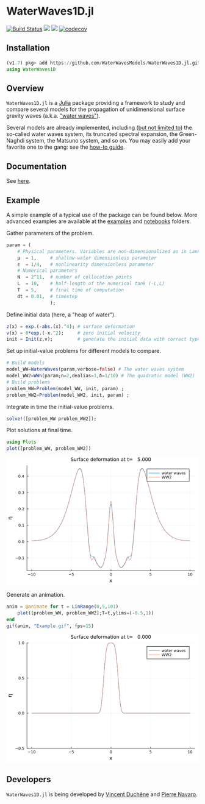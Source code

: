 # WaterWaves1D.jl

[![Build Status](https://github.com/WaterWavesModels/WaterWaves1D.jl/workflows/CI/badge.svg)](https://github.com/WaterWavesModels/WaterWaves1D.jl/actions)
[![](https://img.shields.io/badge/docs-stable-blue.svg)](https://waterwavesmodels.github.io/WaterWaves1D.jl/stable/)
[![](https://img.shields.io/badge/docs-dev-blue.svg)](https://waterwavesmodels.github.io/WaterWaves1D.jl/dev/)
[![codecov](https://codecov.io/gh/WaterWavesModels/WaterWaves1D.jl/branch/master/graph/badge.svg)](https://codecov.io/gh/WaterWavesModels/WaterWaves1D.jl)

## Installation

```julia
(v1.7) pkg> add https://github.com/WaterWavesModels/WaterWaves1D.jl.git
using WaterWaves1D
```

## Overview

`WaterWaves1D.jl` is a [Julia](https://julialang.org/) package providing a framework to study and compare several models for the propagation of unidimensional surface gravity waves (a.k.a. ["water waves"](https://waterwavesmodels.github.io/WaterWaves1D.jl/dev/background/#Water-waves)).

Several models are already implemented, including ([but not limited to](https://waterwavesmodels.github.io/WaterWaves1D.jl/dev/background/#Models)) the so-called water waves system, its truncated spectral expansion, the Green-Naghdi system, the Matsuno system, and so on. You may easily add your favorite one to the gang: see the [how-to guide](https://waterwavesmodels.github.io/WaterWaves1D.jl/dev/how-to/#build-your-model).

## Documentation

See [here](https://waterwavesmodels.github.io/WaterWaves1D.jl/dev/).


## Example

A simple example of a typical use of the package can be found below. More advanced examples are available at the [examples](examples/) and [notebooks](notebooks/) folders.



Gather parameters of the problem.
```julia
param = (
    # Physical parameters. Variables are non-dimensionalized as in Lannes, The water waves problem, isbn:978-0-8218-9470-5
    μ  = 1,     # shallow-water dimensionless parameter
    ϵ  = 1/4,   # nonlinearity dimensionless parameter
    # Numerical parameters
    N  = 2^11,  # number of collocation points
    L  = 10,    # half-length of the numerical tank (-L,L)
    T  = 5,     # final time of computation
    dt = 0.01,  # timestep
                );
```

Define initial data (here, a "heap of water").
```julia
z(x) = exp.(-abs.(x).^4); # surface deformation
v(x) = 0*exp.(-x.^2);     # zero initial velocity
init = Init(z,v);         # generate the initial data with correct type
```

Set up initial-value problems for different models to compare.
```julia
# Build models
model_WW=WaterWaves(param,verbose=false) # The water waves system
model_WW2=WWn(param;n=2,dealias=1,δ=1/10) # The quadratic model (WW2)
# Build problems
problem_WW=Problem(model_WW, init, param) ;
problem_WW2=Problem(model_WW2, init, param) ;
```

Integrate in time the initial-value problems.
```julia
solve!([problem_WW problem_WW2]);
```

Plot solutions at final time.
```julia
using Plots
plot([problem_WW, problem_WW2])
```
![](./notebooks/Example.png)

Generate an animation.
```julia
anim = @animate for t = LinRange(0,5,101)
    plot([problem_WW, problem_WW2];T=t,ylims=(-0.5,1))
end
gif(anim, "Example.gif", fps=15)
```
![](./notebooks/Example.gif)


## Developers

`WaterWaves1D.jl` is being developed by [Vincent Duchêne](https://perso.univ-rennes1.fr/vincent.duchene/) and [Pierre Navaro](https://github.com/pnavaro).
